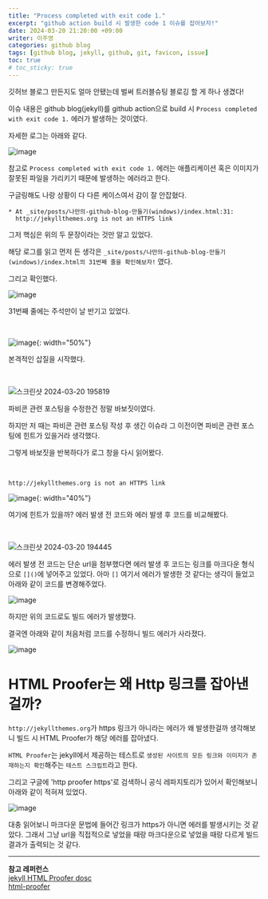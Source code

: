 ```yaml
---
title: "Process completed with exit code 1."
excerpt: "github action build 시 발생한 code 1 이슈를 잡아보자!"
date: 2024-03-20 21:20:00 +09:00
writer: 이주영
categories: github blog
tags: [github blog, jekyll, github, git, favicon, issue]
toc: true
# toc_sticky: true
---
```

깃허브 블로그 만든지도 얼마 안됐는데 벌써 트러블슈팅 블로깅 할 게 하나 생겼다!

이슈 내용은 github blog(jekyll)를 github action으로 build 시 `Process completed with exit code 1.` 에러가 발생하는 것이였다.

자세한 로그는 아래와 같다.

![image](https://github.com/hobbyscripterII/about-play/assets/135996109/77d5ea32-b58d-4f01-85da-64ecfbd7901c)

참고로 `Process completed with exit code 1.` 에러는 애플리케이션 혹은 이미지가 잘못된 파일을 가리키기 때문에 발생하는 에러라고 한다.

구글링해도 나랑 상황이 다 다른 케이스여서 감이 잘 안잡혔다.

```shell
* At _site/posts/나만의-github-blog-만들기(windows)/index.html:31:
  http://jekyllthemes.org is not an HTTPS link
```

그저 핵심은 위의 두 문장이라는 것만 알고 있었다.

해당 로그를 읽고 먼저 든 생각은 `_site/posts/나만의-github-blog-만들기(windows)/index.html의 31번째 줄을 확인해보자!` 였다.

그리고 확인했다.

![image](https://github.com/hobbyscripterII/about-play/assets/135996109/6edfb5a7-3fd3-4415-9107-ef09af873c41)

31번째 줄에는 주석만이 날 반기고 있었다.

<br>

![image](https://i.pinimg.com/564x/15/38/7c/15387cbec5f1e74ece7aa13735ee07f9.jpg){: width="50%"}

본격적인 삽질을 시작했다.

<br>

![스크린샷 2024-03-20 195819](https://github.com/hobbyscripterII/about-play/assets/135996109/5747693d-a0ed-49fe-aa07-a5a2e8aae4e3)

파비콘 관련 포스팅을 수정한건 정말 바보짓이였다.

하지만 저 때는 파비콘 관련 포스팅 작성 후 생긴 이슈라 그 이전이면 파비콘 관련 포스팅에 힌트가 있을거라 생각했다.

그렇게 바보짓을 반복하다가 로그 창을 다시 읽어봤다.

<br>

`http://jekyllthemes.org is not an HTTPS link`

![image](https://i.pinimg.com/originals/28/5f/59/285f59a696a4fd63ed402fa4ecb6371b.gif){: width="40%"}

여기에 힌트가 있을까?
에러 발생 전 코드와 에러 발생 후 코드를 비교해봤다.

<br>

![스크린샷 2024-03-20 194445](https://github.com/hobbyscripterII/about-play/assets/135996109/9e756a19-3953-4009-9251-039bd3f57203)

에러 발생 전 코드는 단순 url을 첨부했다면 에러 발생 후 코드는 링크를 마크다운 형식으로 `[]()`에 넣어주고 있었다. 아마 `[]` 여기서 에러가 발생한 것 같다는 생각이 들었고 아래와 같이 코드를 변경해주었다.

![image](https://github.com/hobbyscripterII/about-play/assets/135996109/57dd3666-3741-48d8-8bc8-02dac883f61a)

하지만 위의 코드로도 빌드 에러가 발생했다.

결국엔 아래와 같이 처음처럼 코드를 수정하니 빌드 에러가 사라졌다.

![image](https://github.com/hobbyscripterII/about-play/assets/135996109/3a7f2920-fbd8-44aa-8d1a-1c783aa03324)

# HTML Proofer는 왜 Http 링크를 잡아낸걸까?
`http://jekyllthemes.org`가 https 링크가 아니라는 에러가 왜 발생한걸까 생각해보니 빌드 시 HTML Proofer가 해당 에러를 잡아냈다.

`HTML Proofer`는 jekyll에서 제공하는 테스트로 `생성된 사이트의 모든 링크와 이미지가 존재하는지 확인`해주는 `테스트 스크립트`라고 한다.

그리고 구글에 'http proofer https'로 검색하니 공식 레파지토리가 있어서 확인해보니 아래와 같이 적혀져 있었다.

![image](https://github.com/hobbyscripterII/csharp/assets/135996109/6c5f3530-ebbb-44df-90ca-e79bcda7c1b5)

대충 읽어보니 마크다운 문법에 들어간 링크가 https가 아니면 에러를 발생시키는 것 같았다. 그래서 그냥 url을 직접적으로 넣었을 때랑 마크다운으로 넣었을 때랑 다르게 빌드 결과가 출력되는 것 같다.

---
**참고 레퍼런스** <br>
[jekyll HTML Proofer dosc](https://jekyllrb-ko.github.io/docs/continuous-integration/travis-ci/) <br>
[html-proofer](https://github.com/gjtorikian/html-proofer)